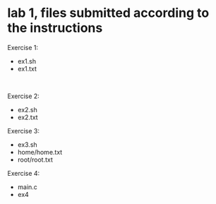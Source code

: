 # lab 1, files submitted according to the instructions
Exercise 1: <br>
- ex1.sh
- ex1.txt
<br>

Exercise 2: <br>
- ex2.sh
- ex2.txt

Exercise 3: <br>
- ex3.sh
- home/home.txt
- root/root.txt

Exercise 4:
- main.c
- ex4
